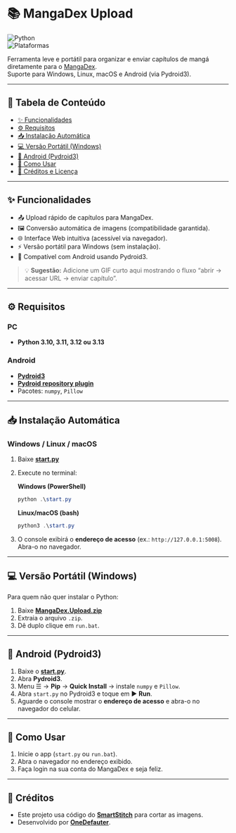# 📚 MangaDex Upload  
![Python](https://img.shields.io/badge/python-3.10%20|%203.11%20|%203.12%20|%203.13-blue?logo=python)  
![Plataformas](https://img.shields.io/badge/Plataformas-Windows%20|%20Linux%20|%20macOS%20|%20Android-green)

Ferramenta leve e portátil para organizar e enviar capítulos de mangá diretamente para o [MangaDex](https://mangadex.org).  
Suporte para Windows, Linux, macOS e Android (via Pydroid3).

---

## 📑 Tabela de Conteúdo
- [✨ Funcionalidades](#-funcionalidades)
- [⚙️ Requisitos](#️-requisitos)
- [📥 Instalação Automática](#-instalação-automática)
- [💻 Versão Portátil (Windows)](#-versão-portátil-windows)
- [📱 Android (Pydroid3)](#-android-pydroid3)
- [🚀 Como Usar](#-como-usar)
- [🤝 Créditos e Licença](#-créditos-e-licença)

---

## ✨ Funcionalidades
- 📤 Upload rápido de capítulos para MangaDex.  
- 🖼 Conversão automática de imagens (compatibilidade garantida).  
- 🌐 Interface Web intuitiva (acessível via navegador).  
- ⚡ Versão portátil para Windows (sem instalação).  
- 📱 Compatível com Android usando Pydroid3.  

> 💡 **Sugestão:** Adicione um GIF curto aqui mostrando o fluxo “abrir → acessar URL → enviar capítulo”.

---

## ⚙️ Requisitos
### PC
- **Python 3.10, 3.11, 3.12 ou 3.13**

### Android
- [**Pydroid3**](https://play.google.com/store/apps/details?id=ru.iiec.pydroid3)  
- [**Pydroid repository plugin**](https://play.google.com/store/apps/details?id=ru.iiec.pydroid3.quickinstallrepo)  
- Pacotes: `numpy`, `Pillow`

---

## 📥 Instalação Automática
### Windows / Linux / macOS
1. Baixe **[start.py](https://github.com/OneDefauter/MangaDex-Upload/releases/download/Main/start.py)**  
2. Execute no terminal:

   **Windows (PowerShell)**  
   ```powershell
   python .\start.py
   ```

   **Linux/macOS (bash)**  
   ```powershell
   python3 .\start.py

3. O console exibirá o **endereço de acesso** (ex.: `http://127.0.0.1:5008`). Abra-o no navegador.

---

## 💻 Versão Portátil (Windows)

Para quem não quer instalar o Python:

1. Baixe **[MangaDex.Upload.zip](https://github.com/OneDefauter/MangaDex-Upload/releases/download/Main/MangaDex.Upload.zip)**
2. Extraia o arquivo `.zip`.
3. Dê duplo clique em `run.bat`.

---

## 📱 Android (Pydroid3)

1. Baixe o **[start.py](https://github.com/OneDefauter/MangaDex-Upload/releases/download/Main/start.py)**.
2. Abra **Pydroid3**.
3. Menu ☰ → **Pip** → **Quick Install** → instale `numpy` e `Pillow`.
4. Abra `start.py` no Pydroid3 e toque em ▶ **Run**.
5. Aguarde o console mostrar o **endereço de acesso** e abra-o no navegador do celular.

---

## 🚀 Como Usar

1. Inicie o app (`start.py` ou `run.bat`).
2. Abra o navegador no endereço exibido.
3. Faça login na sua conta do MangaDex e seja feliz.

---

## 🤝 Créditos
* Este projeto usa código do [**SmartStitch**](https://github.com/MechTechnology/SmartStitch) para cortar as imagens.
* Desenvolvido por [**OneDefauter**](https://github.com/OneDefauter).